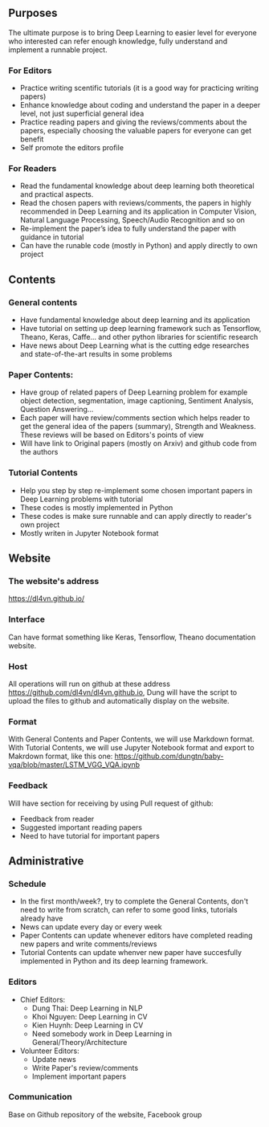 ## Purposes 
The ultimate purpose is to bring Deep Learning to easier level for everyone who interested can refer enough knowledge, fully understand and implement a runnable project.

### For Editors
  * Practice writing scentific tutorials (it is a good way for practicing writing papers)
  * Enhance knowledge about coding and understand the paper in a deeper level, not just superficial general idea
  * Practice reading papers and giving the reviews/comments about the papers, especially choosing the valuable papers for everyone can get benefit
  * Self promote the editors profile

### For Readers

  * Read the fundamental knowledge about deep learning both theoretical and practical aspects.
  * Read the chosen papers with reviews/comments, the papers in highly recommended in Deep Learning and its application in Computer Vision, Natural Language Processing, Speech/Audio Recognition and so on
  * Re-implement the paper’s idea to fully understand the paper with guidance in tutorial
  * Can have the runable code (mostly in Python) and apply directly to own project

## Contents

### General contents
  * Have fundamental knowledge about deep learning and its application
  * Have tutorial on setting up deep learning framework such as Tensorflow, Theano, Keras, Caffe… and other python libraries for scientific research
  * Have news about Deep Learning what is the cutting edge researches and state-of-the-art results in some problems

### Paper Contents:

  * Have group of related papers of Deep Learning problem for example object detection, segmentation, image captioning, Sentiment Analysis, Question Answering...
  * Each paper will have review/comments section which helps reader to get the general idea of the papers (summary), Strength and Weakness. These reviews will be based on Editors's points of view
  * Will have link to Original papers (mostly on Arxiv) and github code from the authors
  
### Tutorial Contents
  * Help you step by step re-implement some chosen important papers in Deep Learning problems with tutorial
  * These codes is mostly implemented in Python 
  * These codes is make sure runnable and can apply directly to reader's own project
  * Mostly writen in Jupyter Notebook format
  
## Website

### The website's address
https://dl4vn.github.io/

### Interface 
Can have format something like Keras, Tensorflow, Theano documentation website.

### Host
All operations will run on github at these address https://github.com/dl4vn/dl4vn.github.io, Dung will have the script to upload the files to github and automatically display on the website.

### Format
With General Contents and Paper Contents, we will use Markdown format.
With Tutorial Contents, we will use Jupyter Notebook format and export to Makrdown format, like this one: https://github.com/dungtn/baby-vqa/blob/master/LSTM_VGG_VQA.ipynb

### Feedback
Will have section for receiving by using Pull request of github:
  * Feedback from reader
  * Suggested important reading papers
  * Need to have tutorial for important papers

## Administrative

### Schedule
  * In the first month/week?, try to complete the General Contents, don't need to write from scratch, can refer to some good links, tutorials already have
  * News can update every day or every week
  * Paper Contents can update whenever editors have completed reading new papers and write comments/reviews
  * Tutorial Contents can update whenver new paper have succesfully implemented in Python and its deep learning framework.
  
### Editors
  * Chief Editors:
    - Dung Thai: Deep Learning in NLP
    - Khoi Nguyen: Deep Learning in CV
    - Kien Huynh: Deep Learning in CV
    - Need somebody work in Deep Learning in General/Theory/Architecture
  * Volunteer Editors:
    - Update news 
    - Write Paper's review/comments
    - Implement important papers
    
### Communication
Base on Github repository of the website, Facebook group
